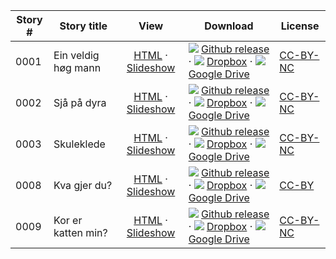 Story #  | Story title | View | Download | License
-------- | -----------  |:-------:| ---------------- | -------
0001 | Ein veldig høg mann | [HTML](https://global-asp.github.io/stories/nn/0001_ein-veldig-høg-mann.html) · <a href="https://global-asp.github.io/stories/nn/0001_ein-veldig-høg-mann_slides.html" target="_blank">Slideshow</a> | ![](https://cloud.githubusercontent.com/assets/9295750/9483128/0e089e5e-4b51-11e5-98ca-6da5cef156a7.png) [Github release]() · ![](https://avatars0.githubusercontent.com/u/559357?v=3&s=24) [Dropbox]() · ![](https://cloud.githubusercontent.com/assets/9295750/9473522/1d6fdde4-4b10-11e5-98f5-aa6c6b04a08e.png) [Google Drive]() | [CC-BY-NC](http://creativecommons.org/licenses/by-nc/3.0/)
0002 | Sjå på dyra | [HTML](https://global-asp.github.io/stories/nn/0002_sjå-på-dyra.html) · <a href="https://global-asp.github.io/stories/nn/0002_sjå-på-dyra_slides.html" target="_blank">Slideshow</a> | ![](https://cloud.githubusercontent.com/assets/9295750/9483128/0e089e5e-4b51-11e5-98ca-6da5cef156a7.png) [Github release]() · ![](https://avatars0.githubusercontent.com/u/559357?v=3&s=24) [Dropbox]() · ![](https://cloud.githubusercontent.com/assets/9295750/9473522/1d6fdde4-4b10-11e5-98f5-aa6c6b04a08e.png) [Google Drive]() | [CC-BY-NC](http://creativecommons.org/licenses/by-nc/3.0/)
0003 | Skuleklede | [HTML](https://global-asp.github.io/stories/nn/0003_skuleklede.html) · <a href="https://global-asp.github.io/stories/nn/0003_skuleklede_slides.html" target="_blank">Slideshow</a> | ![](https://cloud.githubusercontent.com/assets/9295750/9483128/0e089e5e-4b51-11e5-98ca-6da5cef156a7.png) [Github release]() · ![](https://avatars0.githubusercontent.com/u/559357?v=3&s=24) [Dropbox]() · ![](https://cloud.githubusercontent.com/assets/9295750/9473522/1d6fdde4-4b10-11e5-98f5-aa6c6b04a08e.png) [Google Drive]() | [CC-BY-NC](http://creativecommons.org/licenses/by-nc/3.0/)
0008 | Kva gjer du? | [HTML](https://global-asp.github.io/stories/nn/0008_kva-gjer-du.html) · <a href="https://global-asp.github.io/stories/nn/0008_kva-gjer-du_slides.html" target="_blank">Slideshow</a> | ![](https://cloud.githubusercontent.com/assets/9295750/9483128/0e089e5e-4b51-11e5-98ca-6da5cef156a7.png) [Github release]() · ![](https://avatars0.githubusercontent.com/u/559357?v=3&s=24) [Dropbox]() · ![](https://cloud.githubusercontent.com/assets/9295750/9473522/1d6fdde4-4b10-11e5-98f5-aa6c6b04a08e.png) [Google Drive]() | [CC-BY](https://creativecommons.org/licenses/by/3.0/)
0009 | Kor er katten min? | [HTML](https://global-asp.github.io/stories/nn/0009_kvor-er-katten-min.html) · <a href="https://global-asp.github.io/stories/nn/0009_kvor-er-katten-min_slides.html" target="_blank">Slideshow</a> | ![](https://cloud.githubusercontent.com/assets/9295750/9483128/0e089e5e-4b51-11e5-98ca-6da5cef156a7.png) [Github release]() · ![](https://avatars0.githubusercontent.com/u/559357?v=3&s=24) [Dropbox]() · ![](https://cloud.githubusercontent.com/assets/9295750/9473522/1d6fdde4-4b10-11e5-98f5-aa6c6b04a08e.png) [Google Drive]() | [CC-BY-NC](http://creativecommons.org/licenses/by-nc/3.0/)
